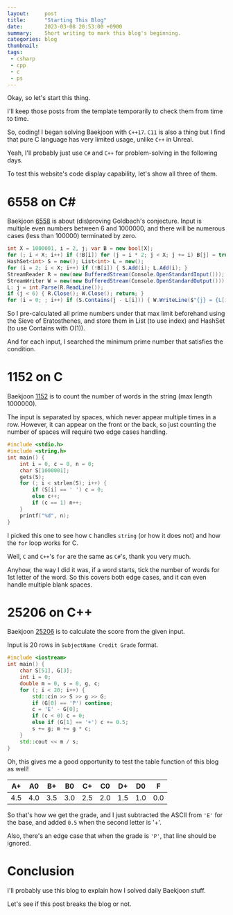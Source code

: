 ```yaml
---
layout:     post
title:      "Starting This Blog"
date:       2023-03-08 20:53:00 +0900
summary:    Short writing to mark this blog's beginning.
categories: blog
thumbnail: 
tags:
 - csharp
 - cpp
 - c
 - ps
---
```



Okay, so let's start this thing.

I'll keep those posts from the template temporarily to check them from time to time.

So, coding! I began solving Baekjoon with `C++17`.
`C11` is also a thing but I find that pure C language has very limited usage, unlike `C++` in Unreal.

Yeah, I'll probably just use `C#` and `C++` for problem-solving in the following days.

To test this website's code display capability, let's show all three of them.

# 6558 on C#

Baekjoon [6558][B6558] is about (dis)proving Goldbach's conjecture.
Input is multiple even numbers between 6 and 1000000, and there will be numerous cases (less than 100000) terminated by zero.

```csharp
int X = 1000001, i = 2, j; var B = new bool[X];
for (; i < X; i++) if (!B[i]) for (j = i * 2; j < X; j += i) B[j] = true;
HashSet<int> S = new(); List<int> L = new();
for (i = 2; i < X; i++) if (!B[i]) { S.Add(i); L.Add(i); }
StreamReader R = new(new BufferedStream(Console.OpenStandardInput()));
StreamWriter W = new(new BufferedStream(Console.OpenStandardOutput()));
L: j = int.Parse(R.ReadLine());
if (j < 6) { R.Close(); W.Close(); return; }
for (i = 0; ; i++) if (S.Contains(j - L[i])) { W.WriteLine($"{j} = {L[i]} + {j - L[i]}"); goto L; }
```

So I pre-calculated all prime numbers under that max limit beforehand using the Sieve of Eratosthenes,
and store them in List (to use index) and HashSet (to use Contains with O(1)).

And for each input, I searched the minimum prime number that satisfies the condition.


# 1152 on C

Baekjoon [1152][B1152] is to count the number of words in the string (max length 1000000).

The input is separated by spaces, which never appear multiple times in a row.
However, it can appear on the front or the back, so just counting the number of spaces will require two edge cases handling.

```c
#include <stdio.h>
#include <string.h>
int main() {
    int i = 0, c = 0, n = 0;
    char S[1000001];
    gets(S);
    for (; i < strlen(S); i++) {
        if (S[i] == ' ') c = 0;
        else c++;
        if (c == 1) n++;
    }
    printf("%d", n);
}
```

I picked this one to see how `C` handles `string` (or how it does not) and how the `for` loop works for C.

Well, `C` and `C++`'s `for` are the same as `C#`'s, thank you very much.

Anyhow, the way I did it was, if a word starts, tick the number of words for 1st letter of the word.
So this covers both edge cases, and it can even handle multiple blank spaces.


# 25206 on C++

Baekjoon [25206][B25206] is to calculate the score from the given input.

Input is 20 rows in `SubjectName Credit Grade` format.

```cpp
#include <iostream>
int main() {
    char S[51], G[3];
    int i = 0;
    double m = 0, s = 0, g, c;
    for (; i < 20; i++) {
        std::cin >> S >> g >> G;
        if (G[0] == 'P') continue;
        c = 'E' - G[0];
        if (c < 0) c = 0;
        else if (G[1] == '+') c += 0.5;
        s += g; m += g * c;
    }
    std::cout << m / s;
}
```

Oh, this gives me a good opportunity to test the table function of this blog as well!

|  A+ | A0  | B+  | B0  | C+  | C0  | D+  | D0  | F   |
|:---:|-----|-----|-----|-----|-----|-----|-----|-----|
| 4.5 | 4.0 | 3.5 | 3.0 | 2.5 | 2.0 | 1.5 | 1.0 | 0.0 |

So that's how we get the grade, and I just subtracted the ASCII from `'E'` for the base,
and added `0.5` when the second letter is '+'.

Also, there's an edge case that when the grade is `'P'`, that line should be ignored.

# Conclusion

I'll probably use this blog to explain how I solved daily Baekjoon stuff.

Let's see if this post breaks the blog or not.


[B6558]: https://www.acmicpc.net/problem/6588
[B1152]: https://www.acmicpc.net/problem/1152
[B25206]: https://www.acmicpc.net/problem/25206
